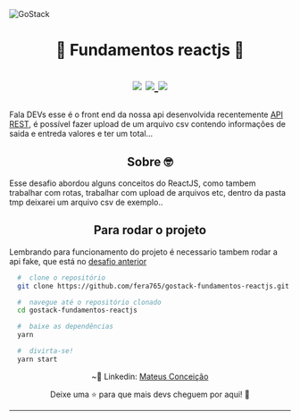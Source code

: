 <img alt="GoStack" src="https://storage.googleapis.com/golden-wind/bootcamp-gostack/header-desafios.png" />
<h1 align="center">
  🚀 Fundamentos reactjs 🚀
  <p align="center">
  <img src="https://img.shields.io/badge/tech-front--end-green" />

  <a href="https://reactjs.org/">
    <img src="https://img.shields.io/badge/framework-reactjs-blue" />
  </a>

  <a href="https://github.com/Rocketseat">
    <img src="https://img.shields.io/badge/source-rocketseat-blueviolet" />
  </a>
  </p>
</h1>
<p>
  Fala DEVs esse é o front end  da nossa api desenvolvida recentemente <a href="https://github.com/fera765/Gostack-typeorm-upload">API REST</a>, é possível fazer upload de um arquivo csv contendo informações de saida e entreda valores e ter um total...
</p>

<h2 align="center">
  Sobre 🤓
</h2>

<p>
  Esse desafio abordou alguns conceitos do ReactJS, como tambem trabalhar com rotas, trabalhar com upload de arquivos etc, dentro da pasta tmp deixarei um arquivo csv de exemplo..
</p>

<h2 align="center">
  Para rodar o projeto
</h2>

<p>
 Lembrando para funcionamento do projeto é necessario tambem rodar a api fake, que está no <a href="https://github.com/fera765/Gostack-desafio-02">desafio anterior</a>
</p>

```bash
  #  clone o repositório
  git clone https://github.com/fera765/gostack-fundamentos-reactjs.git

  #  navegue até o repositório clonado
  cd gostack-fundamentos-reactjs

  #  baixe as dependências
  yarn

  #  divirta-se!
  yarn start
```

<p align="center">
  ~💜  Linkedin: <a href="https://www.linkedin.com/in/lord775/">Mateus Conceição</a>
</p>

<p align="center">
  Deixe uma ⭐ para que mais devs cheguem por aqui! 🚀
</p>

<hr>
